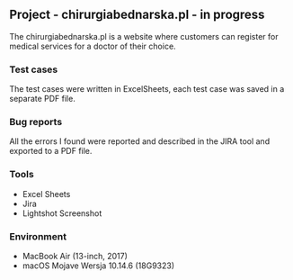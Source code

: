 ## Project - chirurgiabednarska.pl - in progress

The chirurgiabednarska.pl is a website where customers can register for medical services for a doctor of their choice.

### Test cases
The test cases were written in ExcelSheets, each test case was saved in a separate PDF file.
### Bug reports
All the errors I found were reported and described in the JIRA tool and exported to a PDF file.
### Tools
* Excel Sheets
* Jira
* Lightshot Screenshot
### Environment
* MacBook Air (13-inch, 2017)
* macOS Mojave Wersja 10.14.6 (18G9323)
